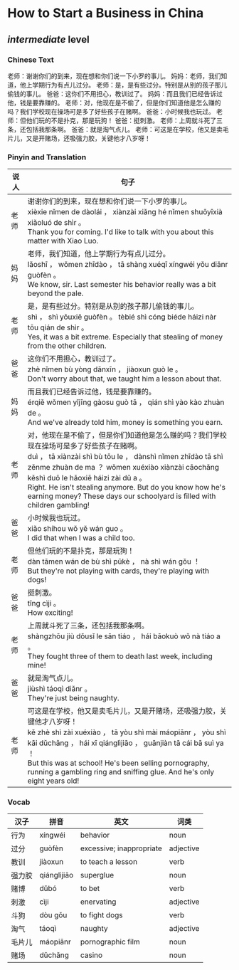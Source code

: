 # How to Start a Business in China
## *intermediate* level

### Chinese Text
老师：谢谢你们的到来，现在想和你们说一下小罗的事儿。
妈妈：老师，我们知道，他上学期行为有点儿过分。
老师：是，是有些过分。特别是从别的孩子那儿偷钱的事儿。
爸爸：这你们不用担心，教训过了。
妈妈：而且我们已经告诉过他，钱是要靠赚的。
老师：对，他现在是不偷了，但是你们知道他是怎么赚的吗？我们学校现在操场可是多了好些孩子在赌啊。
爸爸：小时候我也玩过。
老师：但他们玩的不是扑克，那是玩狗！
爸爸：挺刺激。
老师：上周就斗死了三条，还包括我那条啊。
爸爸：就是淘气点儿。
老师：可这是在学校，他又是卖毛片儿，又是开赌场，还吸强力胶，关键他才八岁呀！

### Pinyin and Translation
|说人|句子|
|----|----|
|老师|谢谢你们的到来，现在想和你们说一下小罗的事儿。<br />xièxie nǐmen de dàolái ， xiànzài xiǎng hé nǐmen shuōyīxià xiǎoluó de shìr 。<br />Thank you for coming. I'd like to talk with you about this matter with Xiao Luo.|
|妈妈|老师，我们知道，他上学期行为有点儿过分。<br />lǎoshī ， wǒmen zhīdào ， tā shàng xuéqī xíngwéi yǒu diǎnr guòfèn 。<br />We know, sir. Last semester his behavior really was a bit beyond the pale.|
|老师|是，是有些过分。特别是从别的孩子那儿偷钱的事儿。<br />shì ， shì yǒuxiē guòfèn 。 tèbié shì cóng biéde háizi nàr tōu qián de shìr 。<br />Yes, it was a bit extreme. Especially that stealing of money from the other children.|
|爸爸|这你们不用担心，教训过了。<br />zhè nǐmen bù yòng dānxīn ， jiàoxun guò le 。<br />Don't worry about that, we taught him a lesson about that.|
|妈妈|而且我们已经告诉过他，钱是要靠赚的。<br />érqiě wǒmen yǐjīng gàosu guò tā ， qián shì yào kào zhuàn de 。<br />And we've already told him, money is something you earn.|
|老师|对，他现在是不偷了，但是你们知道他是怎么赚的吗？我们学校现在操场可是多了好些孩子在赌啊。<br />duì ， tā xiànzài shì bù tōu le ， dànshì nǐmen zhīdào tā shì zěnme zhuàn de ma ？ wǒmen xuéxiào xiànzài cāochǎng kěshì duō le hǎoxiē háizi zài dǔ a 。<br />Right. He isn't stealing anymore. But do you know how he's earning money? These days our schoolyard is filled with children gambling!|
|爸爸|小时候我也玩过。<br />xiǎo shíhou wǒ yě wán guo 。<br />I did that when I was a child too.|
|老师|但他们玩的不是扑克，那是玩狗！<br />dàn tāmen wán de bù shì pūkè ， nà shì wán gǒu ！<br />But they're not playing with cards, they're playing with dogs!|
|爸爸|挺刺激。<br />tǐng cìji 。<br />How exciting!|
|老师|上周就斗死了三条，还包括我那条啊。<br />shàngzhōu jiù dǒusǐ le sān tiáo ， hái bāokuò wǒ nà tiáo a 。<br />They fought three of them to death last week, including mine!|
|爸爸|就是淘气点儿。<br />jiùshì táoqì diǎnr 。<br />They're just being naughty.|
|老师|可这是在学校，他又是卖毛片儿，又是开赌场，还吸强力胶，关键他才八岁呀！<br />kě zhè shì zài xuéxiào ， tā yòu shì mài máopiānr ， yòu shì kāi dǔchǎng ， hái xī qiánglìjiāo ， guānjiàn tā cái bā suì ya ！<br />But this was at school! He's been selling pornography, running a gambling ring and sniffing glue. And he's only eight years old!|
### Vocab
|汉子|拼音|英文|词类|
|----|----|----|----|
|行为|xíngwéi|behavior|noun|
|过分|guòfèn|excessive; inappropriate|adjective|
|教训|jiàoxun|to teach a lesson|verb|
|强力胶|qiánglìjiāo|superglue|noun|
|赌博|dǔbó|to bet|verb|
|刺激|cìji|enervating|adjective|
|斗狗|dòu gǒu|to fight dogs|verb|
|淘气|táoqì|naughty|adjective|
|毛片儿|máopiānr|pornographic film|noun|
|赌场|dǔchǎng|casino|noun|